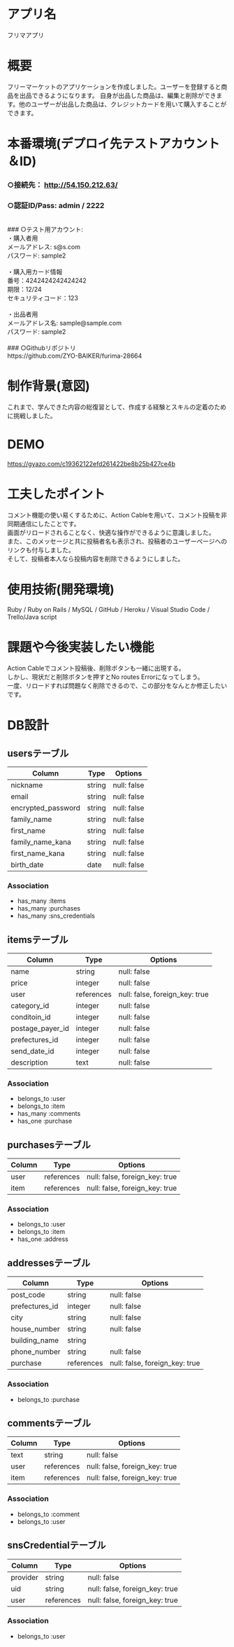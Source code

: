 # アプリ名
  フリマアプリ

# 概要
  フリーマーケットのアプリケーションを作成しました。ユーザーを登録すると商品を出品できるようになります。
  自身が出品した商品は、編集と削除ができます。他のユーザーが出品した商品は、クレジットカードを用いて購入することができます。

# 本番環境(デプロイ先テストアカウント＆ID)
  ### ○接続先： http://54.150.212.63/ <br>
  ### ○認証ID/Pass:  admin / 2222 <br>
  <br>
  ### ○テスト用アカウント:<br>
       ・購入者用<br>
         メールアドレス: s@s.com<br>
         パスワード: sample2<br>
         <br>
       ・購入用カード情報<br>
         番号：4242424242424242<br>
         期限：12/24<br>
         セキュリティコード：123<br>
         <br>
       ・出品者用<br>
         メールアドレス名: sample@sample.com<br>
         パスワード: sample2<br>
         <br>
 ### ○Githubリポジトリ<br>
      https://github.com/ZYO-BAIKER/furima-28664 <br>


# 制作背景(意図)
  これまで、学んできた内容の総復習として、作成する経験とスキルの定着のために挑戦しました。

# DEMO
  https://gyazo.com/c19362122efd261422be8b25b427ce4b
  
# 工夫したポイント
  コメント機能の使い易くするために、Action Cableを用いて、コメント投稿を非同期通信にしたことです。<br>
  画面がリロードされることなく、快適な操作ができるように意識しました。<br>
  また、このメッセージと共に投稿者名も表示され、投稿者のユーザーページへのリンクも付与しました。<br>
  そして、投稿者本人なら投稿内容を削除できるようにしました。

# 使用技術(開発環境)
  Ruby / Ruby on Rails / MySQL / GitHub / Heroku / Visual Studio Code / Trello/Java script

# 課題や今後実装したい機能
  Action Cableでコメント投稿後、削除ボタンも一緒に出現する。<br>
  しかし、現状だと削除ボタンを押すとNo routes Errorになってしまう。<br>
  一度、リロードすれば問題なく削除できるので、この部分をなんとか修正したいです。<br>

# DB設計

## usersテーブル
| Column             | Type   | Options     |
|--------------------|--------| ------------|
| nickname           | string | null: false |
| email              | string | null: false |
| encrypted_password | string | null: false |
| family_name        | string | null: false |
| first_name         | string | null: false |
| family_name_kana   | string | null: false |
| first_name_kana    | string | null: false |
| birth_date         | date   | null: false |

### Association
- has_many :items<br>
- has_many :purchases<br>
- has_many :sns_credentials<br>

## itemsテーブル
| Column           | Type       | Options     |
|------------------|------------|-------------|
| name             | string     | null: false |
| price            | integer    | null: false |
| user             | references | null: false, foreign_key: true |
| category_id      | integer    | null: false |
| conditoin_id     | integer    | null: false |
| postage_payer_id | integer    | null: false |
| prefectures_id   | integer    | null: false |
| send_date_id     | integer    | null: false |
| description      | text       | null: false |

### Association
- belongs_to :user
- belongs_to :item
- has_many :comments
- has_one :purchase

 ## purchasesテーブル
| Column           | Type      | Options                        |
|------------------|-----------|--------------------------------|
| user             | references| null: false, foreign_key: true |
| item             | references| null: false, foreign_key: true |

### Association
- belongs_to :user
- belongs_to :item
- has_one :address

## addressesテーブル
| Column        | Type       | Options     |
|---------------|----------- |-------------|
| post_code     | string     | null: false |
| prefectures_id| integer    | null: false |
| city          | string     | null: false |
| house_number  | string     | null: false |
| building_name | string     |             |
| phone_number  | string     | null: false |
| purchase      | references | null: false, foreign_key: true |

### Association
- belongs_to :purchase

## commentsテーブル
| Column           | Type       | Options     |
|------------------|------------|-------------|
| text             | string     | null: false |
| user             | references | null: false, foreign_key: true |
| item             | references | null: false, foreign_key: true |

### Association
- belongs_to :comment<br>
- belongs_to :user<br>

## snsCredentialテーブル
| Column   |    Type    | Options                        |
|----------|------------|--------------------------------|
| provider | string     | null: false                    |
| uid      | string     | null: false, foreign_key: true |
| user     | references | null: false, foreign_key: true |

### Association
- belongs_to :user
